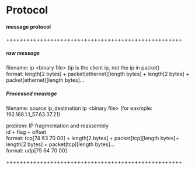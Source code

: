 # Protocol

#### message protocol

++++++++++++++++++++++++++++++++++++++++++++++++++++</br>
##### raw message
filename: ip &lt;binary file> (ip is the client ip, not the ip in packet)</br>
format: length[2 bytes] + packet[ethernet][length bytes] + length[2 bytes] + packet[ethernet][length bytes]...</br>

##### Processed meaasge
filename: source ip_destination ip &lt;binary file> (for eaxmple: 192.168.1.1_57.63.37.21)</br>

problem: IP fragmentation and reassembly</br>
id + flag + offset</br>
format: tcp[74 63 70 00] + length[2 bytes] + packet[tcp][length bytes]+ length[2 bytes] + packet[tcp][length bytes]...</br>
format: udp[75 64 70 00]

++++++++++++++++++++++++++++++++++++++++++++++++++++</br>
